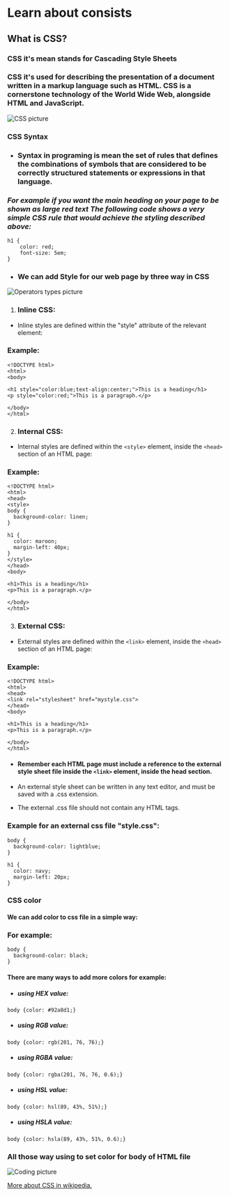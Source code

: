 # Learn about consists

## What is CSS?

### CSS it's mean stands for Cascading Style Sheets

### CSS it's used for describing the presentation of a document written in a markup language such as HTML. CSS is a cornerstone technology of the World Wide Web, alongside HTML and JavaScript.

![CSS picture](https://www.ekramy.net/sites/default/files/2021-01/css-illustration.png)

### CSS Syntax

- ### Syntax in programing is mean the set of rules that defines the combinations of symbols that are considered to be correctly structured statements or expressions in that language. 

### *For example if you want the main heading on your page to be shown as large red text The following code shows a very simple CSS rule that would achieve the styling described above:*

````
h1 {
    color: red;
    font-size: 5em;
}
````

- ### We can add Style for our web page by three way in CSS 

![Operators types picture](https://drbnee.com/image/catalog/767/1606694683_7242_767.jpg)

1. ### Inline CSS:

- Inline styles are defined within the "style" attribute of the relevant element:

### Example:
````
<!DOCTYPE html>
<html>
<body>

<h1 style="color:blue;text-align:center;">This is a heading</h1>
<p style="color:red;">This is a paragraph.</p>

</body>
</html>
````

2. ### Internal CSS:

- Internal styles are defined within the `<style>` element, inside the `<head>` section of an HTML page:

### Example:

````
<!DOCTYPE html>
<html>
<head>
<style>
body {
  background-color: linen;
}

h1 {
  color: maroon;
  margin-left: 40px;
}
</style>
</head>
<body>

<h1>This is a heading</h1>
<p>This is a paragraph.</p>

</body>
</html>
````


3. ### External CSS:

- External styles are defined within the `<link>` element, inside the `<head>` section of an HTML page:

### Example:

````
<!DOCTYPE html>
<html>
<head>
<link rel="stylesheet" href="mystyle.css">
</head>
<body>

<h1>This is a heading</h1>
<p>This is a paragraph.</p>

</body>
</html>
````
- #### Remember each HTML page must include a reference to the external style sheet file inside the `<link>` element, inside the head section.

- An external style sheet can be written in any text editor, and must be saved with a .css extension.

- The external .css file should not contain any HTML tags.

### Example for an external css file "style.css":

````
body {
  background-color: lightblue;
}

h1 {
  color: navy;
  margin-left: 20px;
}
````

### CSS color

#### We can add color to css file in a simple way:

### For example:

````
body {
  background-color: black;
}
````

#### There are many ways to add more colors for example:

- ##### using HEX value:

````
body {color: #92a8d1;}
````

- ##### using RGB value:

````
body {color: rgb(201, 76, 76);}
````

- ##### using RGBA value:

````
body {color: rgba(201, 76, 76, 0.6);}
````

- ##### using HSL value:

````
body {color: hsl(89, 43%, 51%);}
````

- ##### using HSLA value:

````
body {color: hsla(89, 43%, 51%, 0.6);}
````

### All those way using to set color for body of HTML file




![Coding picture](https://speckyboy.com/wp-content/uploads/2021/06/pagination-thumb-750x500.jpg)



[More about CSS in wikipedia.](https://en.wikipedia.org/wiki/CSS)